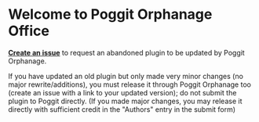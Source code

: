 # Welcome to Poggit Orphanage Office

[**Create an issue**](https://github.com/poggit-orphanage/office/issues/new) to request an abandoned plugin to be updated by Poggit Orphanage.

If you have updated an old plugin but only made very minor changes (no major rewrite/additions), you must release it through Poggit Orphanage too (create an issue with a link to your updated version); do not submit the plugin to Poggit directly. (If you made major changes, you may release it directly with sufficient credit in the "Authors" entry in the submit form)
